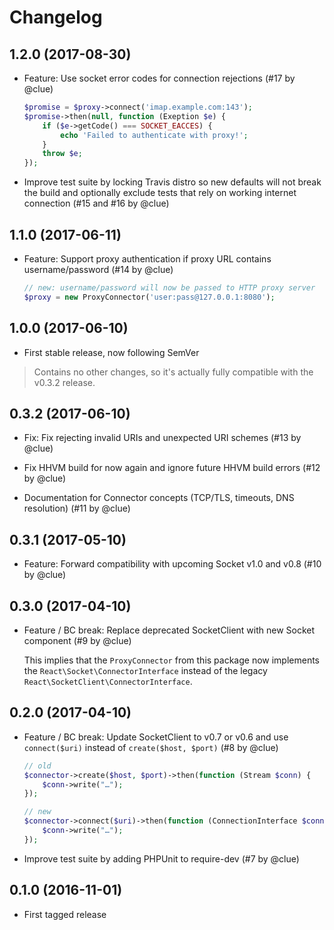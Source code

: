 # Changelog

## 1.2.0 (2017-08-30)

*   Feature: Use socket error codes for connection rejections
    (#17 by @clue)

    ```php
    $promise = $proxy->connect('imap.example.com:143');
    $promise->then(null, function (Exeption $e) {
        if ($e->getCode() === SOCKET_EACCES) {
            echo 'Failed to authenticate with proxy!';
        }
        throw $e;
    });
    ```

*   Improve test suite by locking Travis distro so new defaults will not break the build and
    optionally exclude tests that rely on working internet connection
    (#15 and #16 by @clue)

## 1.1.0 (2017-06-11)

* Feature: Support proxy authentication if proxy URL contains username/password
  (#14 by @clue)

  ```php
  // new: username/password will now be passed to HTTP proxy server
  $proxy = new ProxyConnector('user:pass@127.0.0.1:8080');
  ```

## 1.0.0 (2017-06-10)

* First stable release, now following SemVer

> Contains no other changes, so it's actually fully compatible with the v0.3.2 release.

## 0.3.2 (2017-06-10)

* Fix: Fix rejecting invalid URIs and unexpected URI schemes
  (#13 by @clue)

* Fix HHVM build for now again and ignore future HHVM build errors
  (#12 by @clue)

* Documentation for Connector concepts (TCP/TLS, timeouts, DNS resolution)
  (#11 by @clue)

## 0.3.1 (2017-05-10)

* Feature: Forward compatibility with upcoming Socket v1.0 and v0.8
  (#10 by @clue)

## 0.3.0 (2017-04-10)

* Feature / BC break: Replace deprecated SocketClient with new Socket component
  (#9 by @clue)

  This implies that the `ProxyConnector` from this package now implements the
  `React\Socket\ConnectorInterface` instead of the legacy
  `React\SocketClient\ConnectorInterface`.

## 0.2.0 (2017-04-10)

* Feature / BC break: Update SocketClient to v0.7 or v0.6 and
  use `connect($uri)` instead of `create($host, $port)`
  (#8 by @clue)

  ```php
  // old
  $connector->create($host, $port)->then(function (Stream $conn) {
      $conn->write("…");
  });

  // new
  $connector->connect($uri)->then(function (ConnectionInterface $conn) {
      $conn->write("…");
  });
  ```

* Improve test suite by adding PHPUnit to require-dev
  (#7 by @clue)


## 0.1.0 (2016-11-01)

* First tagged release
